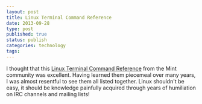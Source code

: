 ```yaml
--- 
layout: post 
title: Linux Terminal Command Reference
date: 2013-09-28
type: post 
published: true 
status: publish
categories: technology
tags: 
---
```


I thought that this [Linux Terminal Command
Reference](http://community.linuxmint.com/tutorial/view/244 "Linux Terminal Command Reference") from
the Mint community was excellent. Having learned them piecemeal over
many years, I was almost resentful to see them all listed together.
Linux shouldn't be easy, it should be knowledge painfully acquired
through years of humiliation on IRC channels and mailing lists!

